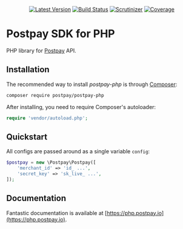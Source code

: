 <p align="center">
  <a href="https://github.com/postpayio/postpay-php/releases"><img src="https://img.shields.io/github/release/postpayio/postpay-php.svg" alt="Latest Version" /></a> <a href="https://travis-ci.org/postpayio/postpay-php"><img src="https://img.shields.io/travis/postpayio/postpay-php.svg" alt="Build Status" /></a> <a href="https://scrutinizer-ci.com/g/postpayio/postpay-php/"><img src="https://scrutinizer-ci.com/g/postpayio/postpay-php/badges/quality-score.png?b=master" alt="Scrutinizer" /></a> <a href="https://scrutinizer-ci.com/g/postpayio/postpay-php/"><img src="https://scrutinizer-ci.com/g/postpayio/postpay-php/badges/coverage.png?b=master" alt="Coverage" /></a>
</p>

# Postpay SDK for PHP

PHP library for [Postpay](https://postpay.io) API.

## Installation

The recommended way to install *postpay-php* is through [Composer](https://getcomposer.org/):

```sh
composer require postpay/postpay-php
```

After installing, you need to require Composer's autoloader:

```php
require 'vendor/autoload.php';
```

## Quickstart

All configs are passed around as a single variable `config`:

```php
$postpay = new \Postpay\Postpay([
    'merchant_id' => 'id_ ...',
    'secret_key' => 'sk_live_ ...',
]);
```

## Documentation

Fantastic documentation is available at [https://php.postpay.io](https://php.postpay.io).
